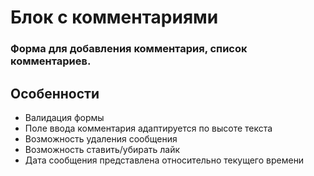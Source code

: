 # Блок с комментариями

### Форма для добавления комментария, список комментариев.

## Особенности
- Валидация формы
- Поле ввода комментария адаптируется по высоте текста
- Возможность удаления сообщения
- Возможность ставить/убирать лайк
- Дата сообщения представлена относительно текущего времени
